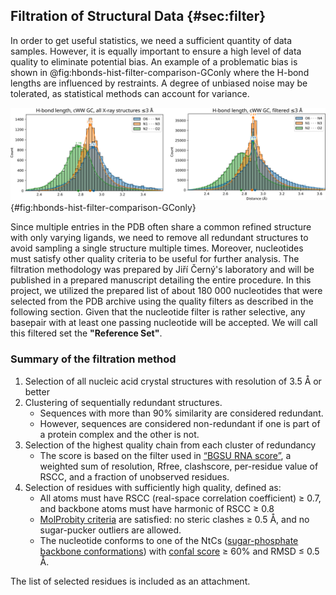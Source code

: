 ## Filtration of Structural Data {#sec:filter}

In order to get useful statistics, we need a sufficient quantity of data samples.
However, it is equally important to ensure a high level of data quality to eliminate potential bias.
An example of a problematic bias is shown in @fig:hbonds-hist-filter-comparison-GConly where the H-bond lengths are influenced by restraints.
A degree of unbiased noise may be tolerated, as statistical methods can account for variance.

<!-- Even when working with small sample sizes, the uncertainty arising from the noise can be characterized using confidence intervals.
However, the resulting intervals may be deemed _overconfident_ if the observations are not independent of one another. -->
![Canonical GC pairs, filtered (left) and unfiltered (right). Without the filter, the plot illustrates a large effect from 2.89 Å hydrogen-bond restraints used in model refining.<!-- TODO stejne meritko X osy-->](../img/hbonds-hist-filter-comparison-GConly.png){#fig:hbonds-hist-filter-comparison-GConly}

Since multiple entries in the PDB often share a common refined structure with only varying ligands, we need to remove all redundant structures to avoid sampling a single structure multiple times.
Moreover, nucleotides must satisfy other quality criteria to be useful for further analysis.
The filtration methodology was prepared by Jiří Černý's laboratory and will be published in a prepared manuscript detailing the entire procedure.
In this project, we utilized the prepared list of about 180 000 nucleotides that were selected from the PDB archive using the quality filters as described in the following section.
Given that the nucleotide filter is rather selective, any basepair with at least one passing nucleotide will be accepted.
We will call this filtered set the **"Reference Set"**.

### Summary of the filtration method

1. Selection of all nucleic acid crystal structures with resolution of 3.5 Å or better
2. Clustering of sequentially redundant structures.
    * Sequences with more than 90% similarity are considered redundant.
    * However, sequences are considered non-redundant if one is part of a protein complex and the other is not.
3. Selection of the highest quality chain from each cluster of redundancy
    * The score is based on the filter used in [“BGSU RNA score”](https://doi.org/10.1093/nar/gkw453), a weighted sum of resolution, Rfree, clashscore, per-residue value of RSCC, and a fraction of unobserved residues.
4. Selection of residues with sufficiently high quality, defined as:
    * All atoms must have RSCC (real-space correlation coefficient) ≥ 0.7, and backbone atoms must have harmonic of RSCC ≥ 0.8
    * [MolProbity criteria](https://doi.org/10.1002/pro.3330) are satisfied: no steric clashes ≥ 0.5 Å, and no sugar-pucker outliers are allowed.
    * The nucleotide conforms to one of the NtCs ([sugar-phosphate backbone conformations](https://doi.org/10.1093/nar/gkaa383)) with [confal score](https://doi.org/10.1107/S2059798320009389) ≥ 60% and RMSD ≤ 0.5 Å.

The list of selected residues <!--and detailed description (from Jiří Černý's the manuscript)--> is included as an attachment.

<!-- 

The preparation of a curated reference subset of PDB data involved three steps:
    1. Defining a sequentially non-redundant subset of crystal structures containing nucleic acids;
    2. Finding the highest quality chain in each cluster of homologous sequences;
    3. Applying per-residue quality score cutoffs to the highest quality chains.

To create a sequentially non-redundant subset of structures (Step 1), a list of X-ray PDB entries containing nucleic acids with available reflection data was collected using an NAKB query, returning 8,783 PDB IDs (as of 16 Oct 2022). The sequence information for each chain was obtained from the RCSB PDB using a graphQL query for each ID. All nucleic acid sequences were aligned using the pairwise2.align.localds function of BioPython, employing an extended nucleic acid  substitution matrix. The NAKB query, graphQL query, and alignment code are available in the Supplementary Materials. Only purely DNA or RNA chains were analyzed. The aligned sequences were clustered separately for DNA and RNA based on their sequence dissimilarity. Sequences were considered redundant if they have fewer than three mutations (including gaps/termini) for sequences up to 24 residues, or less than 10% mutations for longer chains. Identical sequences of nucleic acids from NA:protein complexes and from “naked” structures were treated as non-redundant.

The highest quality chain in each cluster of homologous sequences was then identified using a score assigned to each chain (Step 2). The score extended the “BGSU RNA score” (Roll et al., 2016) for a consistent description of DNA and RNA, using validation data downloaded from the RCSB PDB in XML format. The quality score was a weighted combination of resolution (weight 1), Rfree (x 18), clashscore (x 0.05), average per-residue value of 1.000-RSCC (x 8), average per-residue RSR (x 8), and fraction of unobserved residues (x 4). Weights were optimized so that each quality indicator contributed roughly equally to the standard deviation of the composite quality score. The subset of highest quality non-redundant chains belonging to crystal structures with better than 1.8 Å resolution (539 DNA and 206 RNA chains) contained a sufficient number of residues (6,644 DNA and 4,236 RNA) for further analysis; the results supporting this reference set size will be discussed in Section 3.2.

Experience with the development of a similar high-quality reference set for proteins showed that chains of good overall quality almost always contain some extremely poor regions (Williams et al., 2022). Therefore, we decided to implement a residue-level filter to exclude severe errors (Step 3). For this reference set, the most important consideration was to remove cases where a residue is modeled in an incorrect local minimum conformation, resulting in a strain that distorts the covalent geometry. The final reference set was the intersection of the residues that passed the two independent filtering systems described below, one using MolProbity criteria, and one using DNATCO criteria. 

The first filtering system utilized the DNATCO web server (Černý et al., 2020) for the assignment of sugar-phosphate backbone conformation (NtC) to each dinucleotide step (neighboring pair of residues) within a chain. This system is based on the expectation that if all backbone torsion angles, sugar puckers, and the overall shape of a dinucleotide step are close to a known conformational class, the deviations in the covalent geometry of its residues are not too large. Dinucleotide steps assigned to one of the known NtC classes had to fulfil the following criteria: the step confal score should be ≥ 60 (where 100 is the perfect score), backbone atoms harmonic mean real-space correlation coefficient (RSCC) ≥ 0.8, and backbone atoms RMSD ≤ 0.5 Å. Further, if the previous step in the chain was not assigned to a known NtC conformation class, meaning that the more distant 5’-part of the residue in the dinucleotide was less reliable, we used only backbone atoms from C5’ to O3’ in such a residue, otherwise, the residue atoms including the phosphate group were used. This filtering procedure returned 4,336 DNA and 3,082 RNA residues.

The second residue-level filtering system used MolProbity (Williams et al., 2018) and comprised two main components: model-to-map fit and model validation metrics. For model-to-map fit, chains were assessed with phenix.real_space_correlation detail=atom, using .mtz reflection data files provided by the PDB. For a residue to be included in the reference set, all of its member non-H atoms were required to have real-space correlation coefficient (RSCC) ≥ 0.7 and 2mFo-DFc map value ≥ 1.2σ at the atom site. Additionally, the backbone P atom, which carries about twice as many electrons as N/C/O atoms, was required to have 2mFo-DFc map value ≥ 2.4σ.  The B-factor was not used as a filtering criterion, as its treatment was found to be too inconsistent across resolutions and refinement programs. Moreover, for a residue to be included, it was required to have no steric clashes ≥ 0.5 Å (Word et al., 1999). For RNA, residues with sugar pucker outliers (Jain et al., 2015) were also removed. Notably, because this reference was prepared for assessing covalent bond geometry, bond length and bond angle outliers were not used as explicit criteria for filtering. Additionally, non-standard bases and residues with alternate conformations were removed from the reference set, as finding the correct traces through alternate positions is known to be prone to errors (Richardson et al., 2023).

The combined residue-level filtering resulted in 3,202 DNA residues and 2,544 RNA residues modeled with high confidence; the reference set is available in the Supplementary Materials. -->
